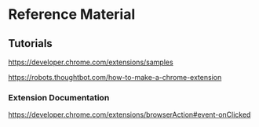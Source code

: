# Reference Material
## Tutorials
https://developer.chrome.com/extensions/samples

https://robots.thoughtbot.com/how-to-make-a-chrome-extension

### Extension Documentation
https://developer.chrome.com/extensions/browserAction#event-onClicked 
